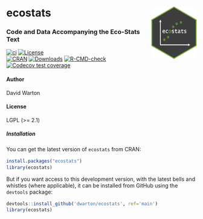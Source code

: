 # ecostats <img src="man/figures/ecostats_hex.png" align="right" alt="" width="120" />
### Code and Data Accompanying the Eco-Stats Text
[![ci](https://github.com/dwarton/ecostats/workflows/ci/badge.svg)](https://github.com/dwarton/ecostats/actions?query=workflow%3Aci)
[![License](http://img.shields.io/badge/license-LGPL%20%28%3E=%202.1%29-brightgreen.svg?style=flat)](http://www.gnu.org/licenses/gpl-2.0.html) <br />
[![CRAN](http://www.r-pkg.org/badges/version/ecostats)](https://CRAN.R-project.org/package=ecostats) 
[![Downloads](http://cranlogs.r-pkg.org/badges/ecostats?color=brightgreen)](https://www.r-pkg.org/pkg/ecostats)
  [![R-CMD-check](https://github.com/fontikar/ecostats/actions/workflows/R-CMD-check.yaml/badge.svg)](https://github.com/fontikar/ecostats/actions/workflows/R-CMD-check.yaml)
[![Codecov test coverage](https://codecov.io/gh/fontikar/ecostats/branch/ghactions/graph/badge.svg)](https://app.codecov.io/gh/fontikar/ecostats?branch=ghactions)



#### Author

David Warton

#### License

LGPL (>= 2.1)

##### Installation

You can get the latest version of `ecostats` from CRAN:
``` r
install.packages("ecostats")
library(ecostats)
```

But if you want access to this development version, with the latest bells and whistles (where applicable), it can be installed from GitHub using the `devtools` package:

``` r
devtools::install_github('dwarton/ecostats', ref='main')
library(ecostats)
```
